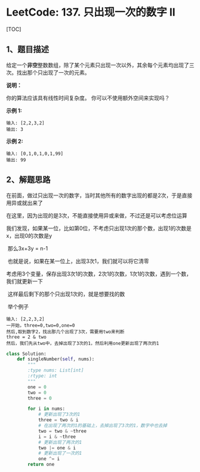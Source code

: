 # LeetCode: 137. 只出现一次的数字 II

[TOC]



## 1、题目描述



给定一个**非空**整数数组，除了某个元素只出现一次以外，其余每个元素均出现了三次。找出那个只出现了一次的元素。

**说明：**

你的算法应该具有线性时间复杂度。 你可以不使用额外空间来实现吗？

**示例 1:**

```
输入: [2,2,3,2]
输出: 3
```

**示例 2:**

```
输入: [0,1,0,1,0,1,99]
输出: 99
```



## 2、解题思路

​	在前面，做过只出现一次的数字，当时其他所有的数字出现的都是2次，于是直接用异或就出来了

​	在这里，因为出现的是3次，不能直接使用异或来做，不过还是可以考虑位运算

​	我们发现，如果某一位，比如第0位，不考虑只出现1次的那个数，出现1的次数是x，出现0的次数是y

​	那么3x+3y = n-1

​	也就是说，如果在某一位上，出现3次1，我们就可以将它清零

​	考虑用3个变量，保存出现3次1的次数，2次1的次数，1次1的次数，遇到一个数，我们就更新一下

​	这样最后剩下的那个只出现1次的，就是想要找的数

​	举个例子

```
输入: [2,2,3,2]
一开始，three=0,two=0,one=0
然后,取到数字2，找出那几个出现了3次，需要用two来判断
three = 2 & two
然后，我们先从two中，去掉出现了3次的1，然后利用one更新出现了两次的1
```

```python
class Solution:
    def singleNumber(self, nums):
        """
        :type nums: List[int]
        :rtype: int
        """
        one = 0
        two = 0
        three = 0

        for i in nums:
            # 更新出现了3次的1
            three = two & i
            # 在出现了两次的1的基础上，去掉出现了3次的1，数字中也去掉
            two = two & ~three
            i = i & ~three
            # 更新出现了两次的1
            two |= one & i
            # 更新出现了一次的1
            one ^= i
        return one
```
